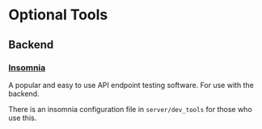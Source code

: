 # Optional Tools

## Backend 

### [Insomnia](https://insomnia.rest)

A popular and easy to use API endpoint testing software. For use with the backend.

There is an insomnia configuration file in `server/dev_tools` for those who use this.
